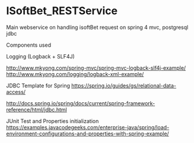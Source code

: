 # ISoftBet_RESTService
Main webservice on handling isoftBet request on spring 4 mvc, postgresql jdbc

Components used

Logging (Logback + SLF4J)

http://www.mkyong.com/spring-mvc/spring-mvc-logback-slf4j-example/
http://www.mkyong.com/logging/logback-xml-example/


JDBC Template for Spring
https://spring.io/guides/gs/relational-data-access/

http://docs.spring.io/spring/docs/current/spring-framework-reference/html/jdbc.html


JUnit Test and Properties initialization
https://examples.javacodegeeks.com/enterprise-java/spring/load-environment-configurations-and-properties-with-spring-example/
